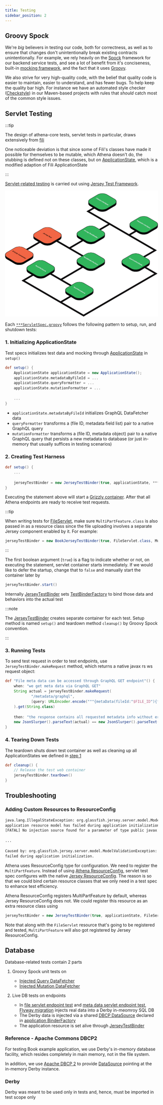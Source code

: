 ```yaml
---
title: Testing
sidebar_position: 2
---
```


[//]: # (Copyright Jiaqi Liu)

[//]: # (Licensed under the Apache License, Version 2.0 &#40;the "License"&#41;;)
[//]: # (you may not use this file except in compliance with the License.)
[//]: # (You may obtain a copy of the License at)

[//]: # (    http://www.apache.org/licenses/LICENSE-2.0)

[//]: # (Unless required by applicable law or agreed to in writing, software)
[//]: # (distributed under the License is distributed on an "AS IS" BASIS,)
[//]: # (WITHOUT WARRANTIES OR CONDITIONS OF ANY KIND, either express or implied.)
[//]: # (See the License for the specific language governing permissions and)
[//]: # (limitations under the License.)

Groovy Spock
------------

We're _big_ believers in testing our code, both for correctness, as well as to ensure that changes don't unintentionally
break existing contracts unintentionally. For example, we rely heavily on the [Spock]
framework for our backend service tests, and see a lot of benefit from it's conciseness, built-in
[mocking framework], and the fact that it uses [Groovy].

We also strive for very high-quality code, with the belief that quality code is easier to maintain, easier to
understand, and has fewer bugs. To help keep the quality bar high. For instance we have an automated style checker
([Checkstyle]) in our Maven-based projects with rules that _should_ catch most of the common style issues.

Servlet Testing
---------------

:::tip

The design of athena-core tests, servlet tests in particular, draws extensively from
[fili](https://github.com/yahoo/fili/blob/master/fili-core/src/test/java/com/yahoo/bard/webservice/application/JerseyTestBinder.java)

One noticeable deviation is that since some of Fili's classes have made it possible for themselves to be mutable,
which Athena doesn't do, the stubbing is defined not on these classes, but on
[ApplicationState](../../../athena-core/src/test/java/io/github/qubitpi/athena/application/ApplicationState.java), which
is a modified adaption of Fili ApplicationState

:::

[Servlet-related testing](https://github.com/QubitPi/athena/tree/master/athena-core/src/main/java/io/github/qubitpi/athena/web/endpoints)
is carried out using
[Jersey Test Framework](https://qubitpi.github.io/jersey/test-framework.html).

![Error loading class-diagram.png](img/class-diagram.png)

Each
[`***ServletSpec.groovy`](https://github.com/QubitPi/athena/tree/master/athena-core/src/test/groovy/io/github/qubitpi/athena/web/endpoints)
follows the following pattern to setup, run, and shutdown tests:

### 1. Initializing ApplicationState

Test specs initializes test data and mocking through
[ApplicationState](../../../athena-core/src/test/java/io/github/qubitpi/athena/application/ApplicationState.java) in
`setup()`

```groovy
def setup() {
    ApplicationState applicationState = new ApplicationState();
    applicationState.metadataByFileId = ...
    applicationState.queryFormatter = ...
    applicationState.mutationFormatter = ...

    ...
}
```

- `applicationState.metadataByFileId` initializes GraphQL DataFetcher data
- `queryFormatter` transforms a (file ID, metadata field list) pair to a native GraphQL query
- `mutationFormatter` transforms a (file ID, metadata object) pair to a native GraphQL query that persists a new
  metadata to database (or just in-memory that usually suffices in testing scenarios)

### 2. Creating Test Harness

```groovy
def setup() {
    ...

    jerseyTestBinder = new JerseyTestBinder(true, applicationState, ***Servlet.class)
}
```

Executing the statement above will start a [Grizzly container](https://javaee.github.io/grizzly/). After that all Athena
endpoints are ready to receive test requests.

:::tip

When writing tests for
[FileServlet](../../../athena-core/src/main/java/io/github/qubitpi/athena/web/endpoints/FileServlet.java), make sure
`MultiPartFeature.class` is also passed in as a resource class since the file uploading involves a separate Jersey
component enabled by it. For example:

```java
jerseyTestBinder = new BookJerseyTestBinder(true, FileServlet.class, MultiPartFeature.class)
```

:::

The first boolean argument (`true`) is a flag to indicate whether or not, on executing the statement, servlet container
starts immediately. If we would like to defer the startup, change that to `false` and manually start the container later
by

```groovy
jerseyTestBinder.start()
```

Internally
[JerseyTestBinder](../../../athena-core/src/test/java/io/github/qubitpi/athena/application/JerseyTestBinder.java) sets
[TestBinderFactory](../../../athena-core/src/test/java/io/github/qubitpi/athena/application/TestBinderFactory.java) to
bind those data and behaviors into the actual test

:::note

The [JerseyTestBinder](../../../athena-core/src/test/java/io/github/qubitpi/athena/application/JerseyTestBinder.java)
creates separate container for each test. Setup method is named `setup()` and teardown method `cleanup()` by Groovy
Spock convention.

:::

### 3. Running Tests

To send test request in order to test endpoints, use `JerseyTestBinder.makeRequest` method, which returns a native
javax rs ws request object:

```groovy
def "File meta data can be accessed through GraphQL GET endpoint"() {
    when: "we get meta data via GraphQL GET"
    String actual = jerseyTestBinder.makeRequest(
            "/metadata/graphql",
            [query: URLEncoder.encode("""{metaData(fileId:"$FILE_ID"){fileName\nfileType}}""", "UTF-8")]
    ).get(String.class)

    then: "the response contains all requested metadata info without error"
    new JsonSlurper().parseText(actual) == new JsonSlurper().parseText(expectedMultiFieldMetadataResponse())
}
```

### 4. Tearing Down Tests

The teardown shuts down test container as well as cleaning up all ApplicationStates we defined in
[step 1](#1-initializing-applicationstate)

```groovy
def cleanup() {
    // Release the test web container
    jerseyTestBinder.tearDown()
}
```

Troubleshooting
---------------

### Adding Custom Resources to ResourceConfig

```bash
java.lang.IllegalStateException: org.glassfish.jersey.server.model.ModelValidationException: Validation of the
application resource model has failed during application initialization.
[FATAL] No injection source found for a parameter of type public javax.ws.rs.core.Response

...

Caused by: org.glassfish.jersey.server.model.ModelValidationException: Validation of the application resource model has
failed during application initialization.
```

Athena uses ResourceConfig type for configuration. We need to register the `MultiPartFeature`. Instead of using
[Athena ResourceConfig](../../../athena-core/src/main/java/io/github/qubitpi/athena/application/ResourceConfig.java),
servlet test spec configures with the native
[Jersey ResourceConfig](https://github.com/eclipse-ee4j/jersey/blob/master/core-server/src/main/java/org/glassfish/jersey/server/ResourceConfig.java).
The reason is so that we could bind certain resource classes that we only need in a test spec to enhance test
efficiency.

Athena ResourceConfig registers MultiPartFeature by default, whereas Jersey ResourceConfig does not. We could register
this resource as an extra resource class using

```groovy
jerseyTestBinder = new JerseyTestBinder(true, applicationState, FileServlet.class, MultiPartFeature.class)
```

Note that along with the `FileServlet` resource that's going to be registered and tested, `MultiPartFeature` will also
got registered by Jersey ResourceConfig.

Database
--------

Database-related tests contain 2 parts

1. Groovy Spock unit tests on

   - [Injected Query DataFetcher](../../../athena-examples/athena-example-books/src/test/groovy/io/github/qubitpi/athena/example/books/application/SQLQueryDataFetcherSpec.groovy)
   - [Injected Mutation DataFetcher](../../../athena-examples/athena-example-books/src/test/groovy/io/github/qubitpi/athena/example/books/application/SQLMutationDataFetcherSpec.groovy)

2. Live DB tests on endpoints

   - In [file servlet endpoint test](../../../athena-examples/athena-example-books/src/test/groovy/io/github/qubitpi/athena/example/books/web/endpoints/FileServletSpec.groovy)
     and
     [meta data servlet endpoint test](../../../athena-examples/athena-example-books/src/test/groovy/io/github/qubitpi/athena/example/books/web/endpoints/MetaServletSpec.groovy),
     [Flyway migration](../../../athena-examples/athena-example-books/src/test/groovy/io/github/qubitpi/athena/example/books/application/SQLDBResourceManager.groovy)
     injects real data into a Derby in-meomroy SQL DB
   - The Derby data is injected via a shared [DBCP DataSource](#reference---apache-commons-dbcp2) declared in
     [application BinderFactory](../../../athena-examples/athena-example-books/src/main/java/io/github/qubitpi/athena/example/books/application/BooksBinderFactory.java)
   - The application resource is set alive through
      [JerseyTestBinder](../../../athena-examples/athena-example-books/src/test/java/io/github/qubitpi/athena/example/books/application/BookJerseyTestBinder.java)

### Reference - Apache Commons DBCP2

For testing Book example application, we use Derby's in-memory database facility, which resides completely in main
memory, not in the file system.

In addition, we use [Apache DBCP 2](https://commons.apache.org/proper/commons-dbcp/) to provide
[DataSource](https://gitbox.apache.org/repos/asf?p=commons-dbcp.git;a=blob_plain;f=doc/BasicDataSourceExample.java;hb=HEAD)
pointing at the in-memory Derby instance.

### Derby

Derby was meant to be used only in tests and, hence, must be imported in test scope only

[Checkstyle]: http://checkstyle.sourceforge.net/

[Groovy]: http://www.groovy-lang.org/

[mocking framework]: http://spockframework.org/spock/docs/1.1-rc-2/interaction_based_testing.html

[Spock]: http://spockframework.org/
